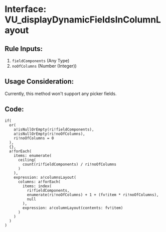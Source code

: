 # Interface: VU_displayDynamicFieldsInColumnLayout

## Rule Inputs:
1. `fieldComponents` (Any Type)
2. `noOfColumns` (Number (Integer))

## Usage Consideration:
Currently, this method won't support any picker fields.

## Code:
```apex
if(
  or(
    a!isNullOrEmpty(ri!fieldComponents),
    a!isNullOrEmpty(ri!noOfColumns),
    ri!noOfColumns = 0
  ),
  {},
  a!forEach(
    items: enumerate(
      ceiling(
        count(ri!fieldComponents) / ri!noOfColumns
      )
    ),
    expression: a!columnsLayout(
      columns: a!forEach(
        items: index(
          ri!fieldComponents,
          enumerate(ri!noOfColumns) + 1 + (fv!item * ri!noOfColumns),
          null
        ),
        expression: a!columnLayout(contents: fv!item)
      )
    )
  )
)
```
